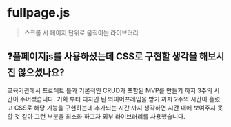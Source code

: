 # **fullpage.js**

> 스크롤 시 페이지 단위로 움직이는 라이브러리

## **❓풀페이지js를 사용하셨는데 CSS로 구현할 생각을 해보시진 않으셨나요?**

교육기관에서 프로젝트 틀과 기본적인 CRUD가 포함된 MVP를 만들기 까지 3주의 시간이 주어졌습니다. 기획 부터 디자인 된 와이어프레임을 받기 까지 2주의 시간이 흘렀고 CSS로 해당 기능을 구현하는데 추가되는 시간 까지 생각하면 시간 내에 보여주지 못할 것 같아 그런 부분을 최소화 하고자 외부 라이브러리를 사용했습니다.

